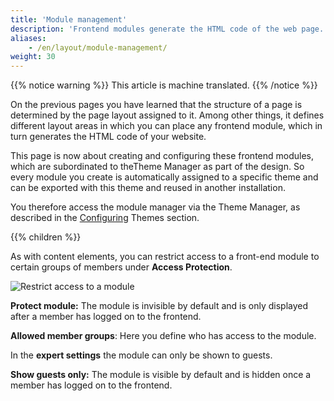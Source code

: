 ```yaml
---
title: 'Module management'
description: 'Frontend modules generate the HTML code of the web page. They belong to the design-relevant elements and are therefore subordinate to the Theme Manager.'
aliases:
    - /en/layout/module-management/
weight: 30
---
```


{{% notice warning %}}
This article is machine translated.
{{% /notice %}}

On the previous pages you have learned that the structure of a page is determined by the page layout assigned to it. Among other things, it defines different layout areas in which you can place any frontend module, which in turn generates the HTML code of your website.

This page is now about creating and configuring these frontend modules, which are subordinated to theTheme Manager as part of the design. So every module you create is automatically assigned to a specific theme and can be exported with this theme and reused in another installation.

You therefore access the module manager via the Theme Manager, as described in the [Configuring](/en/layout/theme-manager/manage-themes/#configuring-themes) Themes section.

{{% children %}}

As with content elements, you can restrict access to a front-end module to certain groups of members under **Access Protection**.

![Restrict access to a module](/de/layout/module-management/images/de/den-zugriff-auf-ein-modul-einschraenken.png?classes=shadow)

**Protect module:** The module is invisible by default and is only displayed after a member has logged on to the frontend.

**Allowed member groups**: Here you define who has access to the module.

In the **expert settings** the module can only be shown to guests.

**Show guests only:** The module is visible by default and is hidden once a member has logged on to the frontend.
